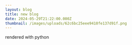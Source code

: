 ```yaml
---
layout: blog
title: new blog
date: 2024-05-29T21:22:00.000Z
thumbnail: /images/uploads/62c6bc25eee9410fe137d91f.png
---
```

rendered with python
